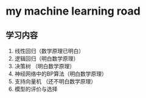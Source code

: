 # my machine learning road

## 学习内容

1. 线性回归（数学原理已明白）
2. 逻辑回归（明白数学原理）
3. 决策树  （明白数学原理）
4. 神经网络中的BP算法（明白数学原理）
5. 支持向量机 （还不明白数学原理）
6. 模型的评价与选择
